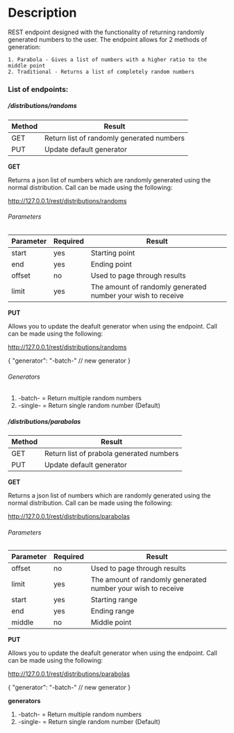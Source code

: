 # Description 

REST endpoint designed with the functionality of returning randomly generated numbers to the user. The endpoint allows for 2 methods of generation:

    1. Parabola - Gives a list of numbers with a higher ratio to the middle point
    2. Traditional - Returns a list of completely random numbers



### List of endpoints:

##### /distributions/randoms

|Method|Result|
|----------------------|----------------------|
|GET   |Return list of randomly generated numbers|
|PUT   |Update default generator|

__GET__

Returns a json list of numbers which are randomly generated using the normal distribution. 
Call can be made using the following:

http://127.0.0.1/rest/distributions/randoms


###### Parameters

| Parameter | Required                 | Result                                                                 |
|-----------|--------------------------|------------------------------------------------------------------------|
| start      | yes                       | Starting point |
| end      | yes | Ending point      |
| offset    | no                       | Used to page through results                                           |
| limit     | yes                      | The amount of randomly generated number your wish to receive           |





__PUT__

Allows you to update the deafult generator when using the endpoint. 
Call can be made using the following:

http://127.0.0.1/rest/distributions/randoms

{
    "generator": "-batch-"       // new generator
}

###### Generators

1. -batch- = Return multiple random numbers
2. -single- = Return single random number (Default)

##### /distributions/parabolas

|Method|Result|
|----------------------|----------------------|
|GET   |Return list of prabola generated numbers|
|PUT   |Update default generator|



__GET__

Returns a json list of numbers which are randomly generated using the normal distribution. 
Call can be made using the following:

http://127.0.0.1/rest/distributions/parabolas


###### Parameters

| Parameter | Required                 | Result                                                                 |
|-----------|--------------------------|------------------------------------------------------------------------|
| offset    | no                       | Used to page through results                                           |
| limit     | yes                      | The amount of randomly generated number your wish to receive           |
| start     | yes                      | Starting range           |
| end     | yes                      | Ending range          |
| middle     | no                      | Middle point         |




__PUT__

Allows you to update the deafult generator when using the endpoint. 
Call can be made using the following:

http://127.0.0.1/rest/distributions/parabolas

{
    "generator": "-batch-"       // new generator
}


__generators__
1. -batch- = Return multiple random numbers
2. -single- = Return single random number (Default)
